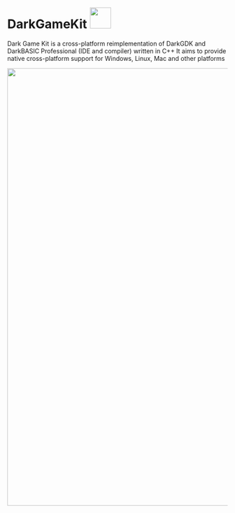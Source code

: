 # DarkGameKit <img src="https://gitlab.com/Memorix101/darkgamekit/raw/master/Assets/Icons/dgk_icon.png" width="48"><br/>

Dark Game Kit is a cross-platform reimplementation of DarkGDK and DarkBASIC Professional (IDE and compiler) written in C++
It aims to provide native cross-platform support for Windows, Linux, Mac and other platforms

<img src="https://i.imgur.com/ZcOeHS4.gif" width="1000"><br/>